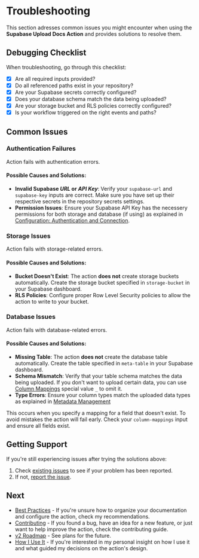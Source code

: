 # Troubleshooting

This section adresses common issues you might encounter when using the
**Supabase Upload Docs Action** and provides solutions to resolve them.

## Debugging Checklist

When troubleshooting, go through this checklist:

- [x] Are all required inputs provided?
- [x] Do all referenced paths exist in your repository?
- [x] Are your Supabase secrets correctly configured?
- [x] Does your database schema match the data being uploaded?
- [x] Are your storage bucket and RLS policies correctly configured?
- [x] Is your workflow triggered on the right events and paths?

## Common Issues

### Authentication Failures

Action fails with authentication errors.

#### Possible Causes and Solutions:

- **Invalid Supabase _URL_ or _API Key_**: Verify your `supabase-url` and
  `supabase-key` inputs are correct. Make sure you have set up their respective
  secrets in the repository secrets settings.
- **Permission Issues**: Ensure your Supabase API Key has the necessery
  permissions for both storage and database (if using) as explained in
  [Configuration: Authentication and Connection](./03-configuration.md#authentication-and-connection).

### Storage Issues

Action fails with storage-related errors.

#### Possible Causes and Solutions:

- **Bucket Doesn't Exist**: The action **does not** create storage buckets
  automatically. Create the storage bucket specified in `storage-bucket` in your
  Supabase dashboard.
- **RLS Policies**: Configure proper Row Level Security policies to allow the
  action to write to your bucket.

### Database Issues

Action fails with database-related errors.

#### Possible Causes and Solutions:

- **Missing Table**: The action **does not** create the database table
  automatically. Create the table specified in `meta-table` in your Supabase
  dashboard.
- **Schema Mismatch**: Verify that your table schema matches the data being
  uploaded. If you don't want to upload certain data, you can use
  [Column Mappings](./03-configuration.md#column-mappings) special value `_` to
  omit it.
- **Type Errors**: Ensure your column types match the uploaded data types as
  explained in
  [Metadata Management](./02-core-concepts/02-metadata-management.md#generated-data)

This occurs when you specify a mapping for a field that doesn't exist. To avoid
mistakes the action will fail early. Check your `column-mappings` input and
ensure all fields exist.

## Getting Support

If you're still experiencing issues after trying the solutions above:

1. Check
   [existing issues](https://github.com/rafalberezin/supabase-upload-docs-action/issues)
   to see if your problem has been reported.
2. If not,
   [report the issue](https://github.com/rafalberezin/supabase-upload-docs-action/issues/new?template=bug_report.yml).

## Next

- [Best Practices](./06-best-practices.md) - If you're unsure how to organize
  your documentation and configure the action, check my recommendations.
- [Contributing](./07-contributing.md) - If you found a bug, have an idea for a
  new feature, or just want to help improve the action, check the contributing
  guide.
- [v2 Roadmap](./08-v2-roadmap.md) - See plans for the future.
- [How I Use It](./08-how-i-use-it.md) - If you're interested in my personal
  insight on how I use it and what guided my decisions on the action's design.
